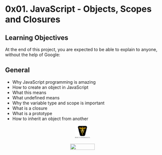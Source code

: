 # 0x01. JavaScript - Objects, Scopes and Closures

## Learning Objectives

At the end of this project, you are expected to be able to explain to anyone, without the help of Google:

## General

- Why JavaScript programming is amazing
- How to create an object in JavaScript
- What this means
- What undefined means
- Why the variable type and scope is important
- What is a closure
- What is a prototype
- How to inherit an object from another

<p align="center">
<img src="/images/roeHR-01.png" width=10% height=10%>
</p>
<p align="center">
<img src="images/colored-photologo-#009999.png" width=40% height=30%>
</p>
